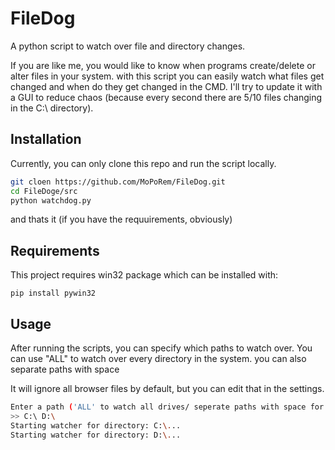 # FileDog
A python script to watch over file and directory changes.

If you are like me, you would like to know when programs create/delete or alter files in your system. with this script you can easily watch what files get changed and when do they get changed in the CMD. 
I'll try to update it with a GUI to reduce chaos (because every second there are 5/10 files changing in the C:\ directory).

## Installation

Currently, you can only clone this repo and run the script locally.

```bash
git cloen https://github.com/MoPoRem/FileDog.git
cd FileDoge/src
python watchdog.py
```

and thats it (if you have the requuirements, obviously)


## Requirements

This project requires win32 package which can be installed with:

`pip install pywin32`


## Usage

After running the scripts, you can specify which paths to watch over. You can use "ALL" to watch over every directory in the system.
you can also separate paths with space

It will ignore all browser files by default, but you can edit that in the settings.

```bash
Enter a path ('ALL' to watch all drives/ seperate paths with space for multiple paths):
>> C:\ D:\
Starting watcher for directory: C:\...
Starting watcher for directory: D:\...
```
